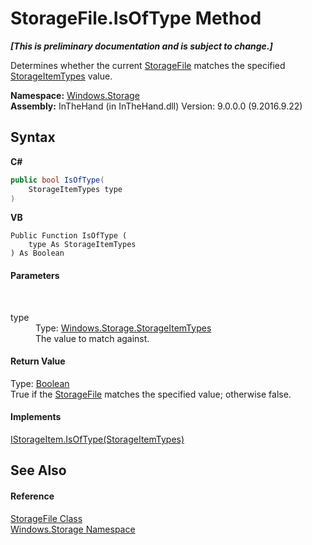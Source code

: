 # StorageFile.IsOfType Method 
 _**\[This is preliminary documentation and is subject to change.\]**_

Determines whether the current <a href="T_Windows_Storage_StorageFile">StorageFile</a> matches the specified <a href="T_Windows_Storage_StorageItemTypes">StorageItemTypes</a> value.

**Namespace:**&nbsp;<a href="N_Windows_Storage">Windows.Storage</a><br />**Assembly:**&nbsp;InTheHand (in InTheHand.dll) Version: 9.0.0.0 (9.2016.9.22)

## Syntax

**C#**<br />
``` C#
public bool IsOfType(
	StorageItemTypes type
)
```

**VB**<br />
``` VB
Public Function IsOfType ( 
	type As StorageItemTypes
) As Boolean
```


#### Parameters
&nbsp;<dl><dt>type</dt><dd>Type: <a href="T_Windows_Storage_StorageItemTypes">Windows.Storage.StorageItemTypes</a><br />The value to match against.</dd></dl>

#### Return Value
Type: <a href="http://msdn2.microsoft.com/en-us/library/a28wyd50" target="_blank">Boolean</a><br />True if the <a href="T_Windows_Storage_StorageFile">StorageFile</a> matches the specified value; otherwise false.

#### Implements
<a href="M_Windows_Storage_IStorageItem_IsOfType">IStorageItem.IsOfType(StorageItemTypes)</a><br />

## See Also


#### Reference
<a href="T_Windows_Storage_StorageFile">StorageFile Class</a><br /><a href="N_Windows_Storage">Windows.Storage Namespace</a><br />